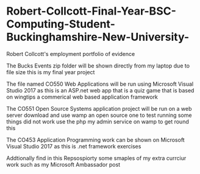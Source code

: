 # Robert-Collcott-Final-Year-BSC-Computing-Student-Buckinghamshire-New-University-
Robert Collcott's employment portfolio of evidence

The Bucks Events zip folder will be shown directly from my laptop due to file size this is my final year project  

The file named CO550 Web Applications will be run using Microsoft Visual Studio 2017 as this is an ASP.net web app that is a quiz game that is based on wingtips a commerical web based application framework


The CO551 Open Source Systems application project will be run on a web server download and use wamp an open source one to test running some things did not work use the php my admin service on wamp to get round this

The CO453 Application Programming work can be shown on Microsoft Visual Studio 2017 as this is .net framework exercises 

Addtionally find in this Repsospiorty some smaples of my extra currciur work such as my Microsoft Ambassador post 
